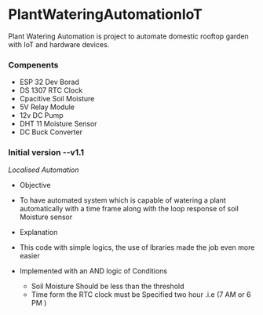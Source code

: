 # PlantWateringAutomationIoT
Plant Watering Automation is project to automate domestic rooftop garden with IoT and hardware devices.


### Compenents 
- ESP 32 Dev Borad
- DS 1307 RTC Clock 
- Cpacitive Soil Moisture
- 5V Relay Module
- 12v DC Pump
- DHT 11 Moisture Sensor
- DC Buck Converter



### Initial version  --v1.1

*Localised Automation*

- Objective 
 - To have automated system which is capable of watering a plant automatically with a time frame along with the loop response of soil Moisture sensor

- Explanation   
 - This code with simple logics, the use of lbraries made the job even more easier
 - Implemented with an AND logic of Conditions 
    - Soil Moisture Should be less than the threshold
    - Time form the RTC clock must be Specified two hour .i.e (7 AM or 6 PM )

